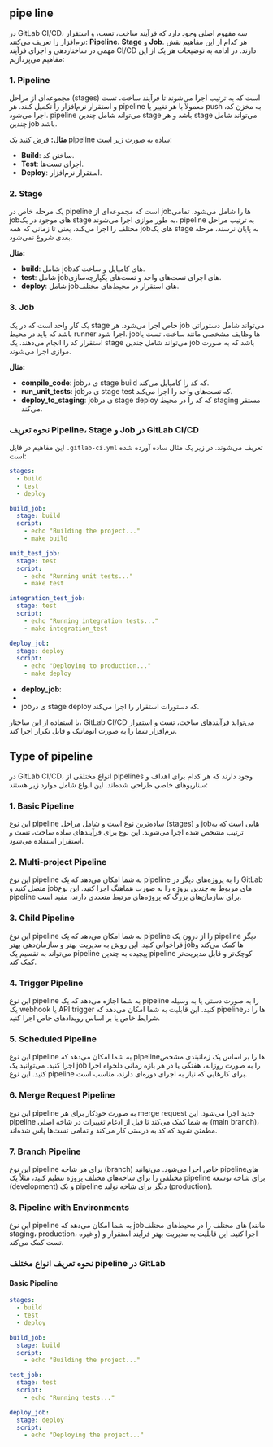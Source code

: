 ## pipe line

در GitLab CI/CD، سه مفهوم اصلی وجود دارد که فرآیند ساخت، تست، و استقرار نرم‌افزار را تعریف می‌کنند: **Pipeline**، **Stage** و **Job**. هر کدام از این مفاهیم نقش مهمی در ساختاردهی و اجرای فرآیند CI/CD دارند. در ادامه به توضیحات هر یک از این مفاهیم می‌پردازیم:

### 1. Pipeline


مجموعه‌ای از مراحل (stages) است که به ترتیب اجرا می‌شوند تا فرآیند ساخت، تست و استقرار نرم‌افزار را تکمیل کنند. هر pipeline معمولاً با هر تغییر یا push به مخزن کد، اجرا می‌شود. pipeline می‌تواند شامل چندین stage باشد و هر stage می‌تواند شامل چندین job باشد.

**مثال:**
فرض کنید یک pipeline ساده به صورت زیر است:
- **Build**: ساختن کد.
- **Test**: اجرای تست‌ها.
- **Deploy**: استقرار نرم‌افزار.

### 2. Stage


یک مرحله خاص در pipeline است که مجموعه‌ای از jobها را شامل می‌شود. تمامی jobهای موجود در یک stage به طور موازی اجرا می‌شوند. pipeline به ترتیب مراحل مختلف را اجرا می‌کند، یعنی تا زمانی که همه jobهای یک stage به پایان نرسند، مرحله بعدی شروع نمی‌شود.

**مثال:**
- **build**: شامل jobهای کامپایل و ساخت کد.
- **test**: شامل jobهای اجرای تست‌های واحد و تست‌های یکپارچه‌سازی.
- **deploy**: شامل jobهای استقرار در محیط‌های مختلف.

### 3. Job

 یک کار واحد است که در یک stage خاص اجرا می‌شود. هر job می‌تواند شامل دستوراتی باشد که باید در محیط runner اجرا شود. jobها وظایف مشخصی مانند ساخت، تست یا استقرار کد را انجام می‌دهند. یک stage می‌تواند شامل چندین job باشد که به صورت موازی اجرا می‌شوند.
 

**مثال:**
- **compile_code**: jobی در stage build که کد را کامپایل می‌کند.
- **run_unit_tests**: jobی در stage test که تست‌های واحد را اجرا می‌کند.
- **deploy_to_staging**: jobی در stage deploy که کد را در محیط staging مستقر می‌کند.

### نحوه تعریف Pipeline، Stage و Job در GitLab CI/CD
این مفاهیم در فایل `.gitlab-ci.yml` تعریف می‌شوند. در زیر یک مثال ساده آورده شده است:

```yaml
stages:
  - build
  - test
  - deploy

build_job:
  stage: build
  script:
    - echo "Building the project..."
    - make build

unit_test_job:
  stage: test
  script:
    - echo "Running unit tests..."
    - make test

integration_test_job:
  stage: test
  script:
    - echo "Running integration tests..."
    - make integration_test

deploy_job:
  stage: deploy
  script:
    - echo "Deploying to production..."
    - make deploy
```
- **deploy_job**:
-
-   jobی در stage deploy که دستورات استقرار را اجرا می‌کند.

با استفاده از این ساختار، GitLab CI/CD می‌تواند فرآیندهای ساخت، تست و استقرار نرم‌افزار شما را به صورت اتوماتیک و قابل تکرار اجرا کند.


## Type of pipeline


در GitLab CI/CD، انواع مختلفی از pipelines وجود دارند که هر کدام برای اهداف و سناریوهای خاصی طراحی شده‌اند. این انواع شامل موارد زیر هستند:

### 1. **Basic Pipeline**
این نوع pipeline ساده‌ترین نوع است و شامل مراحل (stages) و jobهایی است که به ترتیب مشخص شده اجرا می‌شوند. این نوع برای فرآیندهای ساده ساخت، تست و استقرار استفاده می‌شود.

### 2. **Multi-project Pipeline**
این نوع pipeline به شما امکان می‌دهد که یک pipeline را به پروژه‌های دیگر در GitLab متصل کنید و jobهای مربوط به چندین پروژه را به صورت هماهنگ اجرا کنید. این نوع pipeline برای سازمان‌های بزرگ که پروژه‌های مرتبط متعددی دارند، مفید است.

### 3. **Child Pipeline**
این نوع pipeline به شما امکان می‌دهد که یک pipeline را از درون یک pipeline دیگر فراخوانی کنید. این روش به مدیریت بهتر و سازمان‌دهی بهتر jobها کمک می‌کند و می‌تواند به تقسیم یک pipeline پیچیده به چندین pipeline کوچک‌تر و قابل مدیریت‌تر کمک کند.

### 4. **Trigger Pipeline**
این نوع pipeline به شما اجازه می‌دهد که یک pipeline را به صورت دستی یا به وسیله یک webhook یا API trigger کنید. این قابلیت به شما امکان می‌دهد که pipelineها را در شرایط خاص یا بر اساس رویدادهای خاص اجرا کنید.

### 5. **Scheduled Pipeline**
این نوع pipeline به شما امکان می‌دهد که pipelineها را بر اساس یک زمانبندی مشخص اجرا کنید. می‌توانید یک job را به صورت روزانه، هفتگی یا در هر بازه زمانی دلخواه اجرا کنید. این نوع pipeline برای کارهایی که نیاز به اجرای دوره‌ای دارند، مناسب است.

### 6. **Merge Request Pipeline**
این نوع pipeline به صورت خودکار برای هر merge request جدید اجرا می‌شود. این pipeline به شما کمک می‌کند تا قبل از ادغام تغییرات در شاخه اصلی (main branch)، مطمئن شوید که کد به درستی کار می‌کند و تمامی تست‌ها پاس شده‌اند.

### 7. **Branch Pipeline**
این نوع pipeline برای هر شاخه (branch) خاص اجرا می‌شود. می‌توانید pipelineهای مختلفی را برای شاخه‌های مختلف پروژه تنظیم کنید، مثلاً یک pipeline برای شاخه توسعه (development) و یک pipeline دیگر برای شاخه تولید (production).

### 8. **Pipeline with Environments**
این نوع pipeline به شما امکان می‌دهد که jobهای مختلف را در محیط‌های مختلف (مانند staging، production، و غیره) اجرا کنید. این قابلیت به مدیریت بهتر فرآیند استقرار و تست کمک می‌کند.


### نحوه تعریف انواع مختلف pipeline در GitLab

#### Basic Pipeline
```yaml
stages:
  - build
  - test
  - deploy

build_job:
  stage: build
  script:
    - echo "Building the project..."

test_job:
  stage: test
  script:
    - echo "Running tests..."

deploy_job:
  stage: deploy
  script:
    - echo "Deploying the project..."
```
